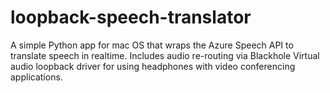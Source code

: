 # loopback-speech-translator
A simple Python app for mac OS that wraps the Azure Speech API to translate speech in realtime. Includes audio re-routing via Blackhole Virtual audio loopback driver for using headphones with video conferencing applications.
